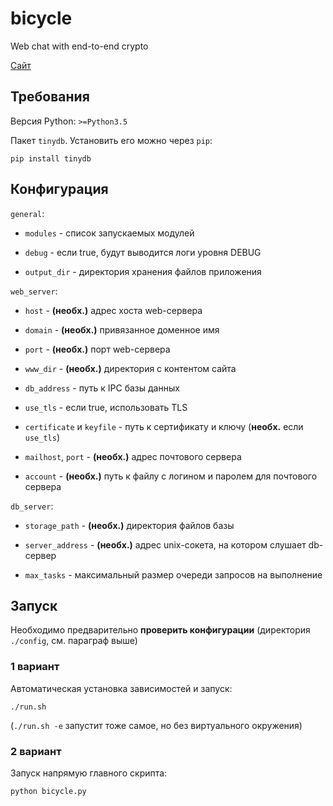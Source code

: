 # bicycle
Web chat with end-to-end crypto


[Cайт](https://platypuses.servebeer.com/)


## Требования
Версия Python: `>=Python3.5`

Пакет `tinydb`. Установить его можно через `pip`:

```
pip install tinydb
```

## Конфигурация
`general`:

- `modules` - список запускаемых модулей

- `debug` - если true, будут выводится логи уровня DEBUG

- `output_dir` - директория хранения файлов приложения

`web_server`:

- `host` - **(необх.)** адрес хоста web-сервера

- `domain` - **(необх.)** привязанное доменное имя

- `port` - **(необх.)** порт web-сервера

- `www_dir` - **(необх.)** директория с контентом сайта

- `db_address` - путь к IPC базы данных

- `use_tls` - если true, использовать TLS

- `certificate` и `keyfile` - путь к сертификату и ключу (**необх.** если `use_tls`)

- `mailhost`, `port` - **(необх.)** адрес почтового сервера

- `account` - **(необх.)** путь к файлу с логином и паролем для почтового сервера

`db_server`:

- `storage_path` - **(необх.)** директория файлов базы

- `server_address` - **(необх.)** адрес unix-сокета, на котором слушает db-сервер

- `max_tasks` - максимальный размер очереди запросов на выполнение


## Запуск

Необходимо предварительно **проверить конфигурации** (директория `./config`, см. параграф выше)

### 1 вариант

Автоматическая установка зависимостей и запуск:

```
./run.sh
```

(`./run.sh -е` запустит тоже самое, но без виртуального окружения)

### 2 вариант
Запуск напрямую главного скрипта:

```
python bicycle.py
```
